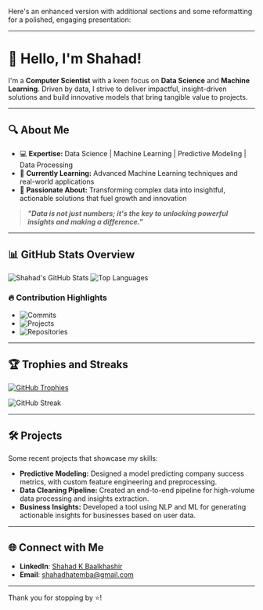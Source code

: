 
<!--
**parvxi/parvxi** is a ✨ _special_ ✨ repository because its `README.md` (this file) appears on your GitHub profile.

Here are some ideas to get you started:

- 🔭 I’m currently working on ...
- 🌱 I’m currently learning ...
- 👯 I’m looking to collaborate on ...
- 🤔 I’m looking for help with ...
- 💬 Ask me about ...
- 📫 How to reach me: ...
- 😄 Pronouns: ...
- ⚡ Fun fact: ...
-->

Here's an enhanced version with additional sections and some reformatting for a polished, engaging presentation:

---

# 👋 Hello, I'm Shahad!

I'm a **Computer Scientist** with a keen focus on **Data Science** and **Machine Learning**. Driven by data, I strive to deliver impactful, insight-driven solutions and build innovative models that bring tangible value to projects. 

---

## 🔍 About Me

- 💻 **Expertise:** Data Science | Machine Learning | Predictive Modeling | Data Processing
- 🌱 **Currently Learning:** Advanced Machine Learning techniques and real-world applications
- 🚀 **Passionate About:** Transforming complex data into insightful, actionable solutions that fuel growth and innovation

> **_"Data is not just numbers; it's the key to unlocking powerful insights and making a difference."_**

---

## 📊 GitHub Stats Overview

![Shahad's GitHub Stats](https://github-readme-stats.vercel.app/api?username=Shahad&show_icons=true&theme=radical) 
![Top Languages](https://github-readme-stats.vercel.app/api/top-langs/?username=Shahad&layout=compact&theme=radical)

### 🔥 Contribution Highlights

- ![Commits](https://img.shields.io/badge/Total%20Commits-300+-blue?style=for-the-badge)
- ![Projects](https://img.shields.io/badge/Projects-15+-brightgreen?style=for-the-badge)
- ![Repositories](https://img.shields.io/badge/Repositories-25-orange?style=for-the-badge)

---

## 🏆 Trophies and Streaks

[![GitHub Trophies](https://github-profile-trophy.vercel.app/?username=Shahad&theme=radical&margin-w=15)](https://github.com/ryo-ma/github-profile-trophy)

![GitHub Streak](https://github-readme-streak-stats.herokuapp.com/?user=Shahad&theme=radical)

---

## 🛠️ Projects

Some recent projects that showcase my skills:

- **Predictive Modeling:** Designed a model predicting company success metrics, with custom feature engineering and preprocessing.
- **Data Cleaning Pipeline:** Created an end-to-end pipeline for high-volume data processing and insights extraction.
- **Business Insights:** Developed a tool using NLP and ML for generating actionable insights for businesses based on user data.

---

## 🌐 Connect with Me

- **LinkedIn**: [Shahad K Baalkhashir](https://www.linkedin.com/in/shahad-k-baalkhashir-822629209/)
- **Email**: [shahadhatemba@gmail.com](mailto:shahadhatemba@gmail.com)

---

Thank you for stopping by ⭐️!

